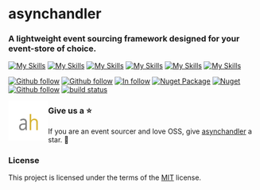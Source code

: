 # asynchandler

### A lightweight event sourcing framework designed for your event-store of choice.
[![My Skills](https://skillicons.dev/icons?i=dotnet)](https://dotnet.microsoft.com/en-us/download/dotnet/8.0)
[![My Skills](https://skillicons.dev/icons?i=github)](https://dotnet.microsoft.com/en-us/download/dotnet/8.0)
[![My Skills](https://skillicons.dev/icons?i=azure)](https://dotnet.microsoft.com/en-us/download/dotnet/8.0)
[![My Skills](https://skillicons.dev/icons?i=vscode)](https://dotnet.microsoft.com/en-us/download/dotnet/8.0)
[![My Skills](https://skillicons.dev/icons?i=vscode)](https://dotnet.microsoft.com/en-us/download/dotnet/8.0)
[![My Skills](https://skillicons.dev/icons?i=vscode)](https://dotnet.microsoft.com/en-us/download/dotnet/8.0)

[![Github follow](https://img.shields.io/badge/follow-asynchandler-red?logo=github)](https://github.com/asynchandler)
[![Github follow](https://img.shields.io/badge/follow-eventsourcer-red?logo=github)](https://github.com/eventsourcer)
[![In follow](https://img.shields.io/badge/follow-LinkedIn-blue?logo=linkedin)](https://www.linkedin.com/in/sarwansurchi/)
[![Nuget Package](https://badgen.net/nuget/v/asynchandler.eventsourcing)](https://www.nuget.org/packages/AsyncHandler.EventSourcing)
[![Nuget](https://badgen.net/nuget/dt/asynchandler.eventsourcing)](https://www.nuget.org/packages/AsyncHandler.EventSourcing)
[![Github follow](https://img.shields.io/badge/give_us_a-⭐-red?logo=github)](https://github.com/asynchandler/AsyncHandler.EventSourcing)
[![build status](https://dev.azure.com/asynchandler/AsyncHandler.EventSourcing/_apis/build/status/asynchandler.AsyncHandler.EventSourcing?branchName=main)](https://dev.azure.com/asynchandler/AsyncHandler.EventSourcing/_build/latest?definitionId=3)



<div align="left">
    <img src="assets/ah.jpg" width="80" height="80" style="float:left;" alt="asynchandler">
</div>


### Give us a ⭐
If you are an event sourcer and love OSS, give [asynchandler](https://github.com/asynchandler/AsyncHandler.EventSourcing) a star. :purple_heart:

### License

This project is licensed under the terms of the [MIT](https://github.com/asynchandler/AsyncHandler.EventSourcing/blob/main/LICENSE) license.
